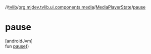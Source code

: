 //[tvlib](../../../index.md)/[org.mjdev.tvlib.ui.components.media](../index.md)/[MediaPlayerState](index.md)/[pause](pause.md)

# pause

[androidJvm]\
fun [pause](pause.md)()
